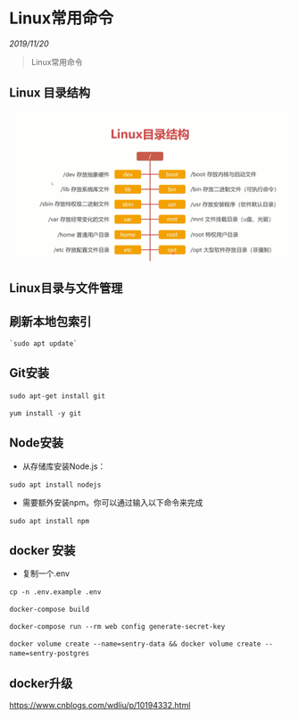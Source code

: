 # Linux常用命令

*2019/11/20*

> Linux常用命令

## Linux 目录结构

![cmd-markdown-logo](./linux-file.png)

## Linux目录与文件管理


## 刷新本地包索引

    `sudo apt update`
## Git安装

  `sudo apt-get install git`
  
  `yum install -y git`

## Node安装

- 从存储库安装Node.js：

`sudo apt install nodejs`

- 需要额外安装npm。你可以通过输入以下命令来完成
  
`sudo apt install npm`

## docker 安装

- 复制一个.env

`cp -n .env.example .env`

`docker-compose build`

`docker-compose run --rm web config generate-secret-key`

`docker volume create --name=sentry-data && docker volume create --name=sentry-postgres`


## docker升级

https://www.cnblogs.com/wdliu/p/10194332.html
